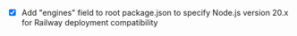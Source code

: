 - [x] Add "engines" field to root package.json to specify Node.js version 20.x for Railway deployment compatibility
